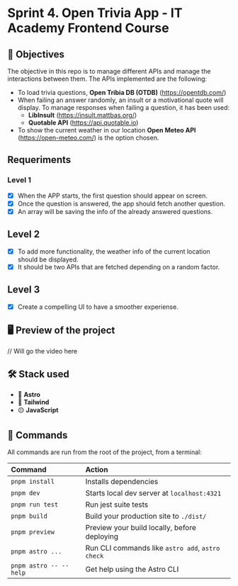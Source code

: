 # Sprint 4. Open Trivia App - IT Academy Frontend Course

## 🎯 Objectives

The objective in this repo is to manage different APIs and manage the interactions between them.
The APIs implemented are the following:

- To load trivia questions, **Open Tribia DB (OTDB)**  (https://opentdb.com/)
- When failing an answer randomly, an insult or a motivational quote will display. To manage responses when failing a question, it has been used:
  - **LibInsult** (https://insult.mattbas.org/)
  - **Quotable API** (https://api.quotable.io)
- To show the current weather in our location **Open Meteo API** (https://open-meteo.com/) is the option chosen.

## Requeriments

### Level 1
- [X] When the APP starts, the first question should appear on screen.
- [X] Once the question is answered, the app should fetch another question.
- [X] An array will be saving the info of the already answered questions.
## Level 2
- [X] To add more functionality, the weather info of the current location should be displayed.
- [X] It should be two APIs that are fetched depending on a random factor.
## Level 3
- [X] Create a compelling UI to have a smoother experiense.

## 🖥️ Preview of the project

// Will go the video here

## 🛠️ Stack used
- 🚀 **Astro**
- 🎨 **Tailwind**
- 🟡 **JavaScript**

## 🧞 Commands

All commands are run from the root of the project, from a terminal:

| Command                   | Action                                           |
| :------------------------ | :----------------------------------------------- |
| `pnpm install`             | Installs dependencies                            |
| `pnpm dev`             | Starts local dev server at `localhost:4321`      |
| `pnpm run test`             | Run jest suite tests   |
| `pnpm build`           | Build your production site to `./dist/`          |
| `pnpm preview`         | Preview your build locally, before deploying     |
| `pnpm astro ...`       | Run CLI commands like `astro add`, `astro check` |
| `pnpm astro -- --help` | Get help using the Astro CLI                     |
